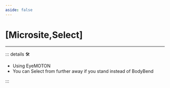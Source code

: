 ```yaml
---
aside: false
---
```

# <py>[<labor>Microsite</labor>,Select]</py>

---

<!-- =================================================== -->
<!-- =================================================== -->
<!-- =================================================== -->
<!-- =================================================== -->
<!-- =================================================== -->
::: details 🛠

- Using EyeMOTON
- You can Select from further away if you stand instead of BodyBend

:::

